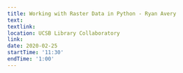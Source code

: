 ```yaml
---
title: Working with Raster Data in Python - Ryan Avery
text: 
textlink: 
location: UCSB Library Collaboratory
link: 
date: 2020-02-25
startTime: '11:30'
endTime: '1:00'
---
```

